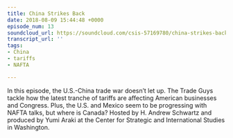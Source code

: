 ```yaml
---
title: China Strikes Back
date: 2018-08-09 15:44:48 +0000
episode_num: 13
soundcloud_url: https://soundcloud.com/csis-57169780/china-strikes-back?in=csis-57169780/sets/the-trade-guys
transcript_url: ''
tags:
- China
- tariffs
- NAFTA

---
```

​In this episode, the U.S.-China trade war doesn’t let up. The Trade Guys tackle how the latest tranche of tariffs are affecting American businesses and Congress. Plus, the U.S. and Mexico seem to be progressing with NAFTA talks, but where is Canada? Hosted by H. Andrew Schwartz and produced by Yumi Araki at the Center for Strategic and International Studies in Washington.